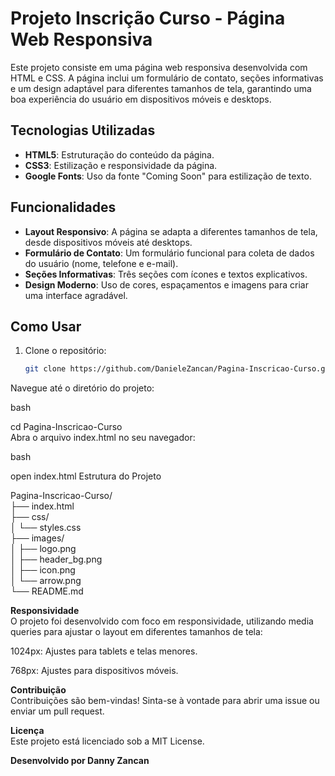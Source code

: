 # Projeto Inscrição Curso - Página Web Responsiva

Este projeto consiste em uma página web responsiva desenvolvida com HTML e CSS. A página inclui um formulário de contato, seções informativas e um design adaptável para diferentes tamanhos de tela, garantindo uma boa experiência do usuário em dispositivos móveis e desktops.

## Tecnologias Utilizadas

- **HTML5**: Estruturação do conteúdo da página.
- **CSS3**: Estilização e responsividade da página.
- **Google Fonts**: Uso da fonte "Coming Soon" para estilização de texto.

## Funcionalidades

- **Layout Responsivo**: A página se adapta a diferentes tamanhos de tela, desde dispositivos móveis até desktops.
- **Formulário de Contato**: Um formulário funcional para coleta de dados do usuário (nome, telefone e e-mail).
- **Seções Informativas**: Três seções com ícones e textos explicativos.
- **Design Moderno**: Uso de cores, espaçamentos e imagens para criar uma interface agradável.

## Como Usar

1. Clone o repositório:
   ```bash
   git clone https://github.com/DanieleZancan/Pagina-Inscricao-Curso.git
Navegue até o diretório do projeto:

bash

cd Pagina-Inscricao-Curso  
Abra o arquivo index.html no seu navegador:

bash

open index.html
Estrutura do Projeto

Pagina-Inscricao-Curso/  
├── index.html  
├── css/  
│   └── styles.css  
├── images/  
│   ├── logo.png  
│   ├── header_bg.png  
│   ├── icon.png  
│   └── arrow.png  
└── README.md  

**Responsividade**  
O projeto foi desenvolvido com foco em responsividade, utilizando media queries para ajustar o layout em diferentes tamanhos de tela:

1024px: Ajustes para tablets e telas menores.

768px: Ajustes para dispositivos móveis.

**Contribuição**  
Contribuições são bem-vindas! Sinta-se à vontade para abrir uma issue ou enviar um pull request.

**Licença**  
Este projeto está licenciado sob a MIT License.

**Desenvolvido por Danny Zancan**
